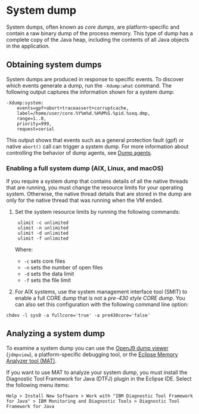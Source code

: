 <!--
* Copyright (c) 2017, 2021 IBM Corp. and others
*
* This program and the accompanying materials are made
* available under the terms of the Eclipse Public License 2.0
* which accompanies this distribution and is available at
* https://www.eclipse.org/legal/epl-2.0/ or the Apache
* License, Version 2.0 which accompanies this distribution and
* is available at https://www.apache.org/licenses/LICENSE-2.0.
*
* This Source Code may also be made available under the
* following Secondary Licenses when the conditions for such
* availability set forth in the Eclipse Public License, v. 2.0
* are satisfied: GNU General Public License, version 2 with
* the GNU Classpath Exception [1] and GNU General Public
* License, version 2 with the OpenJDK Assembly Exception [2].
*
* [1] https://www.gnu.org/software/classpath/license.html
* [2] http://openjdk.java.net/legal/assembly-exception.html
*
* SPDX-License-Identifier: EPL-2.0 OR Apache-2.0 OR GPL-2.0 WITH
* Classpath-exception-2.0 OR LicenseRef-GPL-2.0 WITH Assembly-exception
-->

# System dump

System dumps, often known as *core dumps*, are platform-specific and contain a raw binary dump of the process memory. This type of dump has a complete copy of the Java heap, including the contents of all Java objects in the application.

## Obtaining system dumps

System dumps are produced in response to specific events. To discover which events generate a dump, run the `-Xdump:what` command. The following output captures the information shown for a system dump:

```
-Xdump:system:
    events=gpf+abort+traceassert+corruptcache,
    label=/home/user/core.%Y%m%d.%H%M%S.%pid.%seq.dmp,
    range=1..0,
    priority=999,
    request=serial
```

This output shows that events such as a general protection fault (gpf) or native `abort()` call can trigger a system dump. For more information about controlling the behavior of dump agents, see [Dump agents](xdump.md#dump-agents).

### Enabling a full system dump (AIX, Linux, and macOS)

If you require a system dump that contains details of all the native threads that are running, you must change the resource limits for your operating system. Otherwise, the native thread details that are stored in the dump are only for the native thread that was running when the VM ended.

1. Set the system resource limits by running the following commands:

        ulimit -c unlimited		 
        ulimit -n unlimited		 
        ulimit -d unlimited		 
        ulimit -f unlimited		 
  
    Where:

   - `-c` sets core files
   - `-n` sets the number of open files
   - `-d` sets the data limit
   - `-f` sets the file limit

2. For AIX systems, use the system management interface tool (SMIT) to enable a full CORE dump that is not a *pre-430 style CORE dump*. You can also set this configuration with the following command line option:

  ```
  chdev -l sys0 -a fullcore='true' -a pre430core='false'
  ```

## Analyzing a system dump

To examine a system dump you can use the [OpenJ9 dump viewer](tool_jdmpview.md) (`jdmpview`), a platform-specific debugging tool, or the [Eclipse Memory Analyzer tool (MAT)](https://www.eclipse.org/mat/).

If you want to use MAT to analyze your system dump, you must install the  Diagnostic Tool Framework for Java (DTFJ) plugin in the Eclipse IDE. Select the following menu items:

```
Help > Install New Software > Work with "IBM Diagnostic Tool Framework for Java" > IBM Monitoring and Diagnostic Tools > Diagnostic Tool Framework for Java   
```

<!-- ==== END OF TOPIC ==== dump_systemdump.md ==== -->
